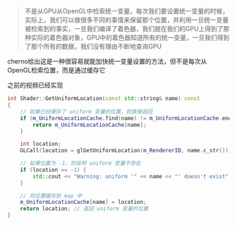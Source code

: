 > 不是从GPU从OpenGL中检索统一变量，每次我们要设置统一变量的时候，实际上，我们可以做很多不同的事情来保留那个位置，并利用一旦统一变量被检索到的事实，一旦我们编译了着色器，我们就在我们的GPU上得到了那种实际的着色器对象，GPU中的着色器知道所有的统一变量，一旦我们得到了那个所有的数据，我们没有理由不断地查询GPU
>

cherno给出这是一种很容易就能加快统一变量设置的方法，但不是每次从OpenGL检索位置，而是通过缓存它

之前的视频已经实现

```CPP
int Shader::GetUniformLocation(const std::string& name) const
{
	// 如果已经缓存了 uniform 变量的位置，则直接返回
	if (m_UniformLocationCache.find(name) != m_UniformLocationCache.end()) {
		return m_UniformLocationCache[name];
	}

	int location;
	GLCall(location = glGetUniformLocation(m_RendererID, name.c_str())); // 获取 uniform 变量的位置

	// 如果位置为 -1，则说明 uniform 变量不存在
	if (location == -1) {
		std::cout << "Warning: uniform '" << name << "' doesn't exist" << std::endl;
	}

	// 将位置缓存到 map 中
	m_UniformLocationCache[name] = location;
	return location; // 返回 uniform 变量的位置
}
```

